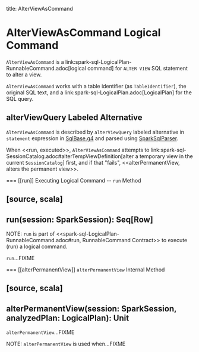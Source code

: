 title: AlterViewAsCommand

# AlterViewAsCommand Logical Command

`AlterViewAsCommand` is a link:spark-sql-LogicalPlan-RunnableCommand.adoc[logical command] for `ALTER VIEW` SQL statement to alter a view.

`AlterViewAsCommand` works with a table identifier (as `TableIdentifier`), the original SQL text, and a link:spark-sql-LogicalPlan.adoc[LogicalPlan] for the SQL query.

## alterViewQuery Labeled Alternative

`AlterViewAsCommand` is described by `alterViewQuery` labeled alternative in `statement` expression in [SqlBase.g4](../sql/AstBuilder.md#grammar) and parsed using [SparkSqlParser](../sql/SparkSqlParser.md).

When <<run, executed>>, `AlterViewAsCommand` attempts to link:spark-sql-SessionCatalog.adoc#alterTempViewDefinition[alter a temporary view in the current `SessionCatalog`] first, and if that "fails", <<alterPermanentView, alters the permanent view>>.

=== [[run]] Executing Logical Command -- `run` Method

[source, scala]
----
run(session: SparkSession): Seq[Row]
----

NOTE: `run` is part of <<spark-sql-LogicalPlan-RunnableCommand.adoc#run, RunnableCommand Contract>> to execute (run) a logical command.

`run`...FIXME

=== [[alterPermanentView]] `alterPermanentView` Internal Method

[source, scala]
----
alterPermanentView(session: SparkSession, analyzedPlan: LogicalPlan): Unit
----

`alterPermanentView`...FIXME

NOTE: `alterPermanentView` is used when...FIXME
